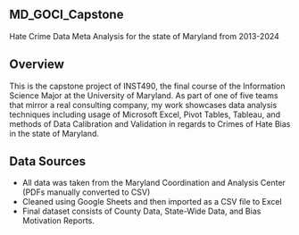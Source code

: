 ## MD_GOCI_Capstone
Hate Crime Data Meta Analysis for the state of Maryland from 2013-2024

## Overview
This is the capstone project of INST490, the final course of the Information Science Major at the University of Maryland. As part of one of five teams that mirror a real consulting company, my work showcases data analysis techniques including usage of Microsoft Excel, Pivot Tables, Tableau, and methods of Data Calibration and Validation in regards to Crimes of Hate Bias in the state of Maryland.

## Data Sources
- All data was taken from the Maryland Coordination and Analysis Center (PDFs manually converted to CSV)
- Cleaned using Google Sheets and then imported as a CSV file to Excel
- Final dataset consists of County Data, State-Wide Data, and Bias Motivation Reports.
